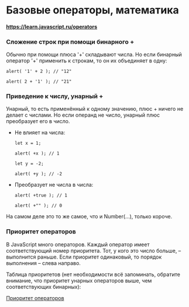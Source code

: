 # Базовые операторы, математика

#### https://learn.javascript.ru/operators

### Сложение строк при помощи бинарного +

Обычно при помощи плюса '+' складывают числа.
Но если бинарный оператор '+' применить к строкам, то он их объединяет в одну:

`alert( '1' + 2 ); // "12"`

`alert( 2 + '1' ); // "21"`

### Приведение к числу, унарный +

Унарный, то есть применённый к одному значению, плюс + ничего не делает с числами. Но если операнд не число, унарный
плюс преобразует его в число.

- Не влияет на числа:

  `let x = 1;`

  `alert( +x ); // 1`

  `let y = -2;`

  `alert( +y ); // -2`

- Преобразует не числа в числа:

  `alert( +true ); // 1`

  `alert( +"" ); // 0`

На самом деле это то же самое, что и Number(...), только короче.

### Приоритет операторов

В JavaScript много операторов. Каждый оператор имеет соответствующий номер приоритета. Тот, у кого это число больше, –
выполнится раньше. Если приоритет одинаковый, то порядок выполнения – слева направо.

Таблица приоритетов (нет необходимости всё запоминать, обратите внимание, что приоритет унарных операторов выше, чем
соответствующих бинарных):

[Приоритет операторов](https://developer.mozilla.org/ru/docs/Web/JavaScript/Reference/Operators/Operator_Precedence)
